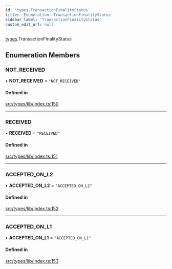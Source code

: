 ```yaml
---
id: 'types.TransactionFinalityStatus'
title: 'Enumeration: TransactionFinalityStatus'
sidebar_label: 'TransactionFinalityStatus'
custom_edit_url: null
---
```


[types](../namespaces/types.md).TransactionFinalityStatus

## Enumeration Members

### NOT_RECEIVED

• **NOT_RECEIVED** = `"NOT_RECEIVED"`

#### Defined in

[src/types/lib/index.ts:150](https://github.com/0xs34n/starknet.js/blob/develop/src/types/lib/index.ts#L150)

---

### RECEIVED

• **RECEIVED** = `"RECEIVED"`

#### Defined in

[src/types/lib/index.ts:151](https://github.com/0xs34n/starknet.js/blob/develop/src/types/lib/index.ts#L151)

---

### ACCEPTED_ON_L2

• **ACCEPTED_ON_L2** = `"ACCEPTED_ON_L2"`

#### Defined in

[src/types/lib/index.ts:152](https://github.com/0xs34n/starknet.js/blob/develop/src/types/lib/index.ts#L152)

---

### ACCEPTED_ON_L1

• **ACCEPTED_ON_L1** = `"ACCEPTED_ON_L1"`

#### Defined in

[src/types/lib/index.ts:153](https://github.com/0xs34n/starknet.js/blob/develop/src/types/lib/index.ts#L153)

